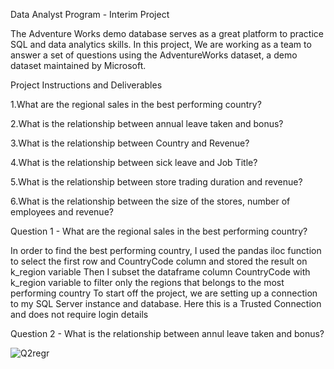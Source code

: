 Data Analyst Program - Interim Project

The Adventure Works demo database serves as a great platform to practice SQL and data analytics skills. In this project, We are working as a team to answer a set of questions using the AdventureWorks dataset, a demo dataset maintained by Microsoft.

Project Instructions and Deliverables

1.What are the regional sales in the best performing country?

2.What is the relationship between annual leave taken and bonus?

3.What is the relationship between Country and Revenue?

4.What is the relationship between sick leave and Job Title?

5.What is the relationship between store trading duration and revenue?

6.What is the relationship between the size of the stores, number of employees and revenue?

Question 1 - What are the regional sales in the best performing country?


      
In order to find the best performing country, I used the pandas iloc function to select the first row and CountryCode column and stored the result on k_region variable
Then I subset the dataframe column CountryCode with k_region variable to filter only the regions that belongs to the most performing country
To start off the project, we are setting up a connection to my SQL Server instance and database. Here this is a Trusted Connection and does not require login details


Question 2 - What is the relationship between annul leave taken and bonus?


![Q2regr](https://user-images.githubusercontent.com/36445846/198904347-00887cc5-602b-436f-9c9f-4798733b8c8b.png)
